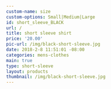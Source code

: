 ```yaml
---
custom-name: size
custom-options: Small|Medium|Large
id: short_sleeve_BLACK
url: /
title: short sleeve shirt
price: '20.00'
pic-url: /img/black-short-sleeve.jpg
date: 2018-2-8 11:51:01 -08:00
categories: mens-clothes
main: true
type: short-sleeve
layout: products
thumbnail: /img/black-short-sleeve.jpg
---
```

